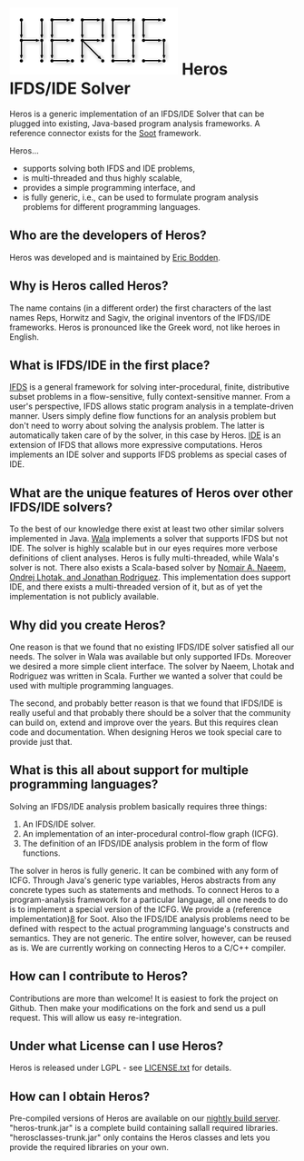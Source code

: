 ![Logo](logo/heros-logo.png)
Heros IFDS/IDE Solver
=====================
Heros is a generic implementation of an IFDS/IDE Solver that can be plugged into existing, Java-based program analysis frameworks. A reference connector exists for the [Soot][1] framework.

Heros...
* supports solving both IFDS and IDE problems,
* is multi-threaded and thus highly scalable,
* provides a simple programming interface, and
* is fully generic, i.e., can be used to formulate program analysis problems for different programming languages.

Who are the developers of Heros?
--------------------------------
Heros was developed and is maintained by [Eric Bodden][2].

Why is Heros called Heros?
--------------------------
The name contains (in a different order) the first characters of the last names Reps, Horwitz and Sagiv, the original inventors of the IFDS/IDE frameworks. Heros is pronounced like the Greek word, not like heroes in English.

What is IFDS/IDE in the first place?
------------------------------------
[IFDS][3] is a general framework for solving inter-procedural, finite, distributive subset problems in a flow-sensitive, fully context-sensitive manner. From a user's perspective, IFDS allows static program analysis in a template-driven manner. Users simply define flow functions for an analysis problem but don't need to worry about solving the analysis problem. The latter is automatically taken care of by the solver, in this case by Heros.
[IDE][4] is an extension of IFDS that allows more expressive computations. Heros implements an IDE solver and supports IFDS problems as special cases of IDE.

What are the unique features of Heros over other IFDS/IDE solvers?
------------------------------------------------------------------
To the best of our knowledge there exist at least two other similar solvers implemented in Java. [Wala][5] implements a solver that supports IFDS but not IDE. The solver is highly scalable but in our eyes requires more verbose definitions of client analyses. Heros is fully multi-threaded, while Wala's solver is not. There also exists a Scala-based solver by [Nomair A. Naeem, Ondrej Lhotak, and Jonathan Rodriguez][6]. This implementation does support IDE, and there exists a multi-threaded version of it, but as of yet the implementation is not publicly available.

Why did you create Heros?
-------------------------
One reason is that we found that no existing IFDS/IDE solver satisfied all our needs. The solver in Wala was available but only supported IFDs. Moreover we desired a more simple client interface. The solver by Naeem, Lhotak and Rodriguez was written in Scala. Further we wanted a solver that could be used with multiple programming languages.

The second, and probably better reason is that we found that IFDS/IDE is really useful and that probably there should be a solver that the community can build on, extend and improve over the years. But this requires clean code and documentation. When designing Heros we took special care to provide just that.

What is this all about support for multiple programming languages?
------------------------------------------------------------------
Solving an IFDS/IDE analysis problem basically requires three things:

1. An IFDS/IDE solver.
2. An implementation of an inter-procedural control-flow graph (ICFG).
3. The definition of an IFDS/IDE analysis problem in the form of flow functions.

The solver in heros is fully generic. It can be combined with any form of ICFG. Through Java's generic type variables, Heros abstracts from any concrete types such as statements and methods. To connect Heros to a program-analysis framework for a particular language, all one needs to do is to implement a special version of the ICFG. We provide a (reference implementation)[8] for Soot. Also the IFDS/IDE analysis problems need to be defined with respect to the actual programming language's constructs and semantics. They are not generic. The entire solver, however, can be reused as is. We are currently working on connecting Heros to a C/C++ compiler.

How can I contribute to Heros?
------------------------------
Contributions are more than welcome! It is easiest to fork the project on Github. Then make your modifications on the fork and send us a pull request. This will allow us easy re-integration.

Under what License can I use Heros?
-----------------------------------
Heros is released under LGPL - see [LICENSE.txt][7] for details.

How can I obtain Heros?
------------------------

Pre-compiled versions of Heros are available on our [nightly build server](http://ssebuild.cased.de/nightly/heros/). "heros-trunk.jar" is a complete build containing sallall required libraries. "herosclasses-trunk.jar" only contains the Heros classes and lets you provide the required libraries on your own.

[1]: http://www.sable.mcgill.ca/soot/
[2]: http://bodden.de/
[3]: http://dx.doi.org/10.1145/199448.199462
[4]: http://dx.doi.org/10.1016/0304-3975(96)00072-2
[5]: http://wala.sf.net/
[6]: http://dx.doi.org/10.1007/978-3-642-11970-5_8
[7]: https://github.com/Sable/heros/blob/master/LICENSE.txt
[8]: https://github.com/Sable/soot/blob/master/src/soot/jimple/toolkits/ide/icfg/JimpleBasedInterproceduralCFG.java
